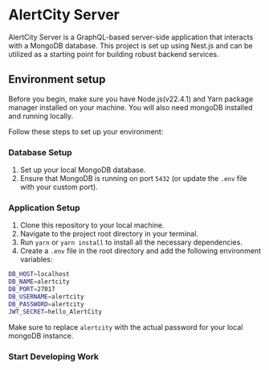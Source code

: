 # AlertCity Server

AlertCity Server is a GraphQL-based server-side application that interacts with a MongoDB database. This project is set up using Nest.js and can be utilized as a starting point for building robust backend services.

## Environment setup

Before you begin, make sure you have Node.js(v22.4.1) and Yarn package manager installed on your machine. You will also need mongoDB installed and running locally.

Follow these steps to set up your environment:

### Database Setup

1. Set up your local MongoDB database.
2. Ensure that MongoDB is running on port `5432` (or update the `.env` file with your custom port).

### Application Setup

1. Clone this repository to your local machine.
2. Navigate to the project root directory in your terminal.
3. Run `yarn` or `yarn install` to install all the necessary dependencies.
4. Create a `.env` file in the root directory and add the following environment variables:

```sh
DB_HOST=localhost
DB_NAME=alertcity
DB_PORT=27017
DB_USERNAME=alertcity
DB_PASSWORD=alertcity
JWT_SECRET=hello_AlertCity
```

Make sure to replace `alertcity` with the actual password for your local mongoDB instance.

### Start Developing Work

